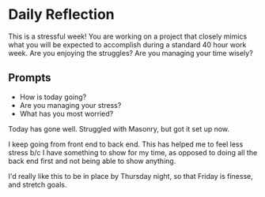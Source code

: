 # Daily Reflection
This is a stressful week! You are working on a project that closely mimics what you will be expected to accomplish during a standard 40 hour work week. Are you enjoying the struggles? Are you managing your time wisely? 

## Prompts
- How is today going? 
- Are you managing your stress?
- What has you most worried?

Today has gone well. Struggled with Masonry, but got it set up now. 

I keep going from front end to back end. This has helped me to feel less stress b/c I have something to show for my time, as opposed to doing all the back end first and not being able to show anything.

I'd really like this to be in place by Thursday night, so that Friday is finesse, and stretch goals.